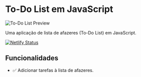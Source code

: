 # To-Do List em JavaScript

![To-Do List Preview]("./img/result.png)

Uma aplicação de lista de afazeres (To-Do List) em JavaScript.

[![Netlify Status](https://api.netlify.com/api/v1/badges/0d6a15ec-3351-4acc-8c70-75b1a343d0d6/deploy-status)](https://app.netlify.com/sites/testetodolist/deploys)
## Funcionalidades

- ✅ Adicionar tarefas à lista de afazeres.

